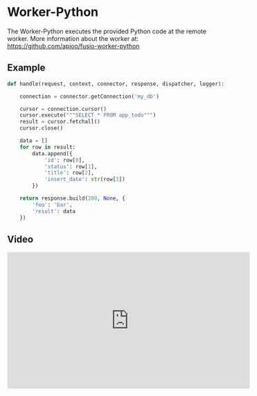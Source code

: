 
# Worker-Python

The Worker-Python executes the provided Python code at the remote worker. More
information about the worker at: https://github.com/apioo/fusio-worker-python

## Example

```python
def handle(request, context, connector, response, dispatcher, logger):

    connection = connector.getConnection('my_db')

    cursor = connection.cursor()
    cursor.execute("""SELECT * FROM app_todo""")
    result = cursor.fetchall()
    cursor.close()

    data = []
    for row in result:
        data.append({
            'id': row[0],
            'status': row[1],
            'title': row[2],
            'insert_date': str(row[3])
        })

    return response.build(200, None, {
        'foo': 'bar',
        'result': data
    })
```

## Video

<iframe width="560" height="315" src="https://www.youtube.com/embed/L3jHzZmFdWc" title="YouTube video player" frameborder="0" allow="accelerometer; autoplay; clipboard-write; encrypted-media; gyroscope; picture-in-picture" allowfullscreen></iframe>

